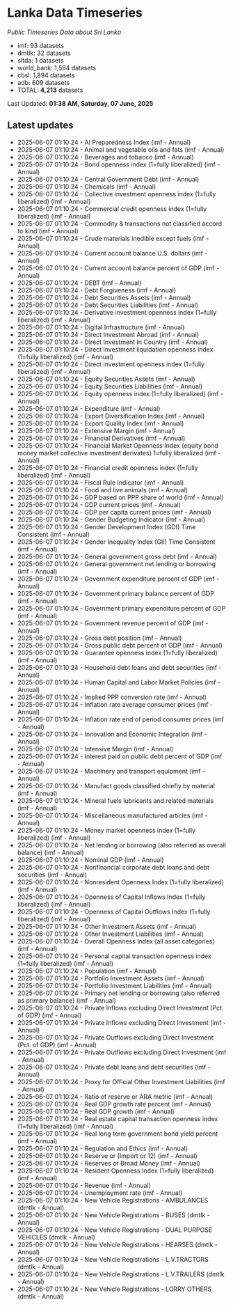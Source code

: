 # Lanka Data Timeseries
*Public Timeseries Data about Sri Lanka*

* imf: 93 datasets
* dmtlk: 32 datasets
* sltda: 1 datasets
* world_bank: 1,584 datasets
* cbsl: 1,894 datasets
* adb: 609 datasets
* TOTAL: **4,213** datasets

Last Updated: **01:38 AM, Saturday, 07 June, 2025**

## Latest updates

* 2025-06-07 01:10:24 - AI Preparedness Index (imf - Annual)
* 2025-06-07 01:10:24 - Animal and vegetable oils and fats (imf - Annual)
* 2025-06-07 01:10:24 - Beverages and tobacco (imf - Annual)
* 2025-06-07 01:10:24 - Bond openness index (1=fully liberalized) (imf - Annual)
* 2025-06-07 01:10:24 - Central Government Debt (imf - Annual)
* 2025-06-07 01:10:24 - Chemicals (imf - Annual)
* 2025-06-07 01:10:24 - Collective investment openness index (1=fully liberalized) (imf - Annual)
* 2025-06-07 01:10:24 - Commercial credit openness index (1=fully liberalized) (imf - Annual)
* 2025-06-07 01:10:24 - Commodity & transactions not classified accord to kind (imf - Annual)
* 2025-06-07 01:10:24 - Crude materials inedible except fuels (imf - Annual)
* 2025-06-07 01:10:24 - Current account balance U.S. dollars (imf - Annual)
* 2025-06-07 01:10:24 - Current account balance percent of GDP (imf - Annual)
* 2025-06-07 01:10:24 - DEBT (imf - Annual)
* 2025-06-07 01:10:24 - Debt Forgiveness (imf - Annual)
* 2025-06-07 01:10:24 - Debt Securities Assets (imf - Annual)
* 2025-06-07 01:10:24 - Debt Securities Liabilities (imf - Annual)
* 2025-06-07 01:10:24 - Derivative investment openness index (1=fully liberalized) (imf - Annual)
* 2025-06-07 01:10:24 - Digital Infrastructure (imf - Annual)
* 2025-06-07 01:10:24 - Direct Investment Abroad (imf - Annual)
* 2025-06-07 01:10:24 - Direct Investment In Country (imf - Annual)
* 2025-06-07 01:10:24 - Direct investment liquidation openness index (1=fully liberalized) (imf - Annual)
* 2025-06-07 01:10:24 - Direct investment openness index (1=fully liberalized) (imf - Annual)
* 2025-06-07 01:10:24 - Equity Securities Assets (imf - Annual)
* 2025-06-07 01:10:24 - Equity Securities Liabilities (imf - Annual)
* 2025-06-07 01:10:24 - Equity openness index (1=fully liberalized) (imf - Annual)
* 2025-06-07 01:10:24 - Expenditure (imf - Annual)
* 2025-06-07 01:10:24 - Export Diversification Index (imf - Annual)
* 2025-06-07 01:10:24 - Export Quality Index (imf - Annual)
* 2025-06-07 01:10:24 - Extensive Margin (imf - Annual)
* 2025-06-07 01:10:24 - Financial Derivatives (imf - Annual)
* 2025-06-07 01:10:24 - Financial Market Openness Index (equity bond money market collective investment derivates) 1=fully liberalized (imf - Annual)
* 2025-06-07 01:10:24 - Financial credit openness index (1=fully liberalized) (imf - Annual)
* 2025-06-07 01:10:24 - Fiscal Rule Indicator (imf - Annual)
* 2025-06-07 01:10:24 - Food and live animals (imf - Annual)
* 2025-06-07 01:10:24 - GDP based on PPP share of world (imf - Annual)
* 2025-06-07 01:10:24 - GDP current prices (imf - Annual)
* 2025-06-07 01:10:24 - GDP per capita current prices (imf - Annual)
* 2025-06-07 01:10:24 - Gender Budgeting Indicator (imf - Annual)
* 2025-06-07 01:10:24 - Gender Development Index (GDI) Time Consistent (imf - Annual)
* 2025-06-07 01:10:24 - Gender Inequality Index (GII) Time Consistent (imf - Annual)
* 2025-06-07 01:10:24 - General government gross debt (imf - Annual)
* 2025-06-07 01:10:24 - General government net lending or borrowing (imf - Annual)
* 2025-06-07 01:10:24 - Government expenditure percent of GDP (imf - Annual)
* 2025-06-07 01:10:24 - Government primary balance percent of GDP (imf - Annual)
* 2025-06-07 01:10:24 - Government primary expenditure percent of GDP (imf - Annual)
* 2025-06-07 01:10:24 - Government revenue percent of GDP (imf - Annual)
* 2025-06-07 01:10:24 - Gross debt position (imf - Annual)
* 2025-06-07 01:10:24 - Gross public debt percent of GDP (imf - Annual)
* 2025-06-07 01:10:24 - Guarantee openness index (1=fully liberalized) (imf - Annual)
* 2025-06-07 01:10:24 - Household debt loans and debt securities (imf - Annual)
* 2025-06-07 01:10:24 - Human Capital and Labor Market Policies (imf - Annual)
* 2025-06-07 01:10:24 - Implied PPP conversion rate (imf - Annual)
* 2025-06-07 01:10:24 - Inflation rate average consumer prices (imf - Annual)
* 2025-06-07 01:10:24 - Inflation rate end of period consumer prices (imf - Annual)
* 2025-06-07 01:10:24 - Innovation and Economic Integration (imf - Annual)
* 2025-06-07 01:10:24 - Intensive Margin (imf - Annual)
* 2025-06-07 01:10:24 - Interest paid on public debt percent of GDP (imf - Annual)
* 2025-06-07 01:10:24 - Machinery and transport equipment (imf - Annual)
* 2025-06-07 01:10:24 - Manufact goods classified chiefly by material (imf - Annual)
* 2025-06-07 01:10:24 - Mineral fuels lubricants and related materials (imf - Annual)
* 2025-06-07 01:10:24 - Miscellaneous manufactured articles (imf - Annual)
* 2025-06-07 01:10:24 - Money market openness index (1=fully liberalized) (imf - Annual)
* 2025-06-07 01:10:24 - Net lending or borrowing (also referred as overall balance) (imf - Annual)
* 2025-06-07 01:10:24 - Nominal GDP (imf - Annual)
* 2025-06-07 01:10:24 - Nonfinancial corporate debt loans and debt securities (imf - Annual)
* 2025-06-07 01:10:24 - Nonresident Openness Index (1=fully liberalized) (imf - Annual)
* 2025-06-07 01:10:24 - Openness of Capital Inflows Index (1=fully liberalized) (imf - Annual)
* 2025-06-07 01:10:24 - Openness of Capital Outflows Index (1=fully liberalized) (imf - Annual)
* 2025-06-07 01:10:24 - Other Investment Assets (imf - Annual)
* 2025-06-07 01:10:24 - Other Investment Liabilities (imf - Annual)
* 2025-06-07 01:10:24 - Overall Openness Index (all asset categories) (imf - Annual)
* 2025-06-07 01:10:24 - Personal capital transaction openness index (1=fully liberalized) (imf - Annual)
* 2025-06-07 01:10:24 - Population (imf - Annual)
* 2025-06-07 01:10:24 - Portfolio Investment Assets (imf - Annual)
* 2025-06-07 01:10:24 - Portfolio Investment Liabilities (imf - Annual)
* 2025-06-07 01:10:24 - Primary net lending or borrowing (also referred as primary balance) (imf - Annual)
* 2025-06-07 01:10:24 - Private Inflows excluding Direct Investment (Pct. of GDP) (imf - Annual)
* 2025-06-07 01:10:24 - Private Inflows excluding Direct Investment (imf - Annual)
* 2025-06-07 01:10:24 - Private Outflows excluding Direct Investment (Pct. of GDP) (imf - Annual)
* 2025-06-07 01:10:24 - Private Outflows excluding Direct Investment (imf - Annual)
* 2025-06-07 01:10:24 - Private debt loans and debt securities (imf - Annual)
* 2025-06-07 01:10:24 - Proxy for Official Other Investment Liabilities (imf - Annual)
* 2025-06-07 01:10:24 - Ratio of reserve or ARA metric (imf - Annual)
* 2025-06-07 01:10:24 - Real GDP growth rate percent (imf - Annual)
* 2025-06-07 01:10:24 - Real GDP growth (imf - Annual)
* 2025-06-07 01:10:24 - Real estate capital transaction openness index (1=fully liberalized) (imf - Annual)
* 2025-06-07 01:10:24 - Real long term government bond yield percent (imf - Annual)
* 2025-06-07 01:10:24 - Regulation and Ethics (imf - Annual)
* 2025-06-07 01:10:24 - Reserve or (Import or 12) (imf - Annual)
* 2025-06-07 01:10:24 - Reserves or Broad Money (imf - Annual)
* 2025-06-07 01:10:24 - Resident Openness Index (1=fully liberalized) (imf - Annual)
* 2025-06-07 01:10:24 - Revenue (imf - Annual)
* 2025-06-07 01:10:24 - Unemployment rate (imf - Annual)
* 2025-06-07 01:10:24 - New Vehicle Registrations - AMBULANCES (dmtlk - Annual)
* 2025-06-07 01:10:24 - New Vehicle Registrations - BUSES (dmtlk - Annual)
* 2025-06-07 01:10:24 - New Vehicle Registrations - DUAL PURPOSE VEHICLES (dmtlk - Annual)
* 2025-06-07 01:10:24 - New Vehicle Registrations - HEARSES (dmtlk - Annual)
* 2025-06-07 01:10:24 - New Vehicle Registrations - L.V.TRACTORS (dmtlk - Annual)
* 2025-06-07 01:10:24 - New Vehicle Registrations - L.V.TRAILERS (dmtlk - Annual)
* 2025-06-07 01:10:24 - New Vehicle Registrations - LORRY OTHERS (dmtlk - Annual)